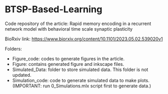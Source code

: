 # BTSP-Based-Learning
Code repository of the article: Rapid memory encoding in a recurrent network model with behavioral time scale synaptic plasticity 

BioRxiv link: https://www.biorxiv.org/content/10.1101/2023.05.02.539020v1

Folders:
- Figure_code: codes to generate figures in the article.
- Figure: contains generated figure and inkscape files.
- Simulated_Data: folder to store simulated data. This folder is not updated.
- Simulation_code: code to generate simulated data to make plots. (IMPORTANT: run 0_Simulations.mlx script first to generate data.)
